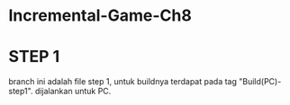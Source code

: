 # Incremental-Game-Ch8

# STEP 1
branch ini adalah file step 1, untuk buildnya terdapat pada tag "Build(PC)-step1".
dijalankan untuk PC.
